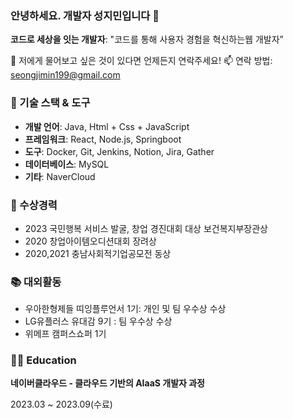 ### 안녕하세요. 개발자 성지민입니다 👋
**코드로 세상을 잇는 개발자**: "코드를 통해 사용자 경험을 혁신하는웹 개발자”


💬 저에게 물어보고 싶은 것이 있다면 언제든지 연락주세요!
📫 연락 방법: seongjimin199@gmail.com

### 🔧 기술 스택 & 도구
- **개발 언어**: Java, Html + Css + JavaScript
- **프레임워크**: React, Node.js, Springboot
- **도구**: Docker, Git, Jenkins, Notion, Jira, Gather
- **데이터베이스**: MySQL
- **기타**: NaverCloud

### 🏅 수상경력
- 2023 국민행복 서비스 발굴, 창업 경진대회 대상 보건복지부장관상
- 2020 창업아이템오디션대회 장려상
- 2020,2021 충남사회적기업공모전 동상

### 📚 대외활동
- 우아한형제들 띠잉플루언서 1기: 개인 및 팀 우수상 수상
- LG유플러스 유대감 9기 : 팀 우수상 수상
- 위메프 캠퍼스쇼퍼 1기

### 👩‍🏫 Education

**네이버클라우드 - 클라우드 기반의 AIaaS 개발자 과정**

2023.03 ~ 2023.09(수료)
